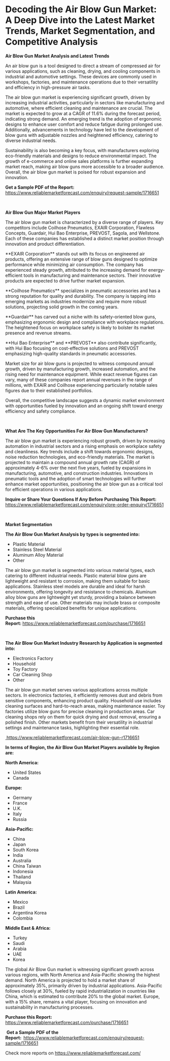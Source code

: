 <p><h1>Decoding the Air Blow Gun Market: A Deep Dive into the Latest Market Trends, Market Segmentation, and Competitive Analysis</h1></p><p><strong>Air Blow Gun Market Analysis and Latest Trends</strong></p>
<p><p>An air blow gun is a tool designed to direct a stream of compressed air for various applications, such as cleaning, drying, and cooling components in industrial and automotive settings. These devices are commonly used in workshops, factories, and maintenance operations due to their versatility and efficiency in high-pressure air tasks.</p><p>The air blow gun market is experiencing significant growth, driven by increasing industrial activities, particularly in sectors like manufacturing and automotive, where efficient cleaning and maintenance are crucial. The market is expected to grow at a CAGR of 11.6% during the forecast period, indicating strong demand. An emerging trend is the adoption of ergonomic designs to enhance user comfort and reduce fatigue during prolonged use. Additionally, advancements in technology have led to the development of blow guns with adjustable nozzles and heightened efficiency, catering to diverse industrial needs.</p><p>Sustainability is also becoming a key focus, with manufacturers exploring eco-friendly materials and designs to reduce environmental impact. The growth of e-commerce and online sales platforms is further expanding market reach, making air blow guns more accessible to a broader audience. Overall, the air blow gun market is poised for robust expansion and innovation.</p></p>
<p><strong>Get a Sample PDF of the Report:&nbsp;</strong> <a href="https://www.reliablemarketforecast.com/enquiry/request-sample/1716651?utm_campaign=2314&utm_medium=2&utm_source=Github&utm_content=ia&utm_term=25032025&utm_id=air-blow-gun">https://www.reliablemarketforecast.com/enquiry/request-sample/1716651</a></p>
<p>&nbsp;</p>
<p><strong>Air Blow Gun Major Market Players</strong></p>
<p><p>The air blow gun market is characterized by a diverse range of players. Key competitors include Coilhose Pneumatics, EXAIR Corporation, Flawless Concepts, Guardair, Hui Bao Enterprise, PREVOST, Sagola, and Wellstone. Each of these companies has established a distinct market position through innovation and product differentiation.</p><p>**EXAIR Corporation** stands out with its focus on engineered air products, offering an extensive range of blow guns designed to optimize performance while minimizing air consumption. The company has experienced steady growth, attributed to the increasing demand for energy-efficient tools in manufacturing and maintenance sectors. Their innovative products are expected to drive further market expansion.</p><p>**Coilhose Pneumatics** specializes in pneumatic accessories and has a strong reputation for quality and durability. The company is tapping into emerging markets as industries modernize and require more robust solutions, projecting solid growth in the coming years.</p><p>**Guardair** has carved out a niche with its safety-oriented blow guns, emphasizing ergonomic design and compliance with workplace regulations. The heightened focus on workplace safety is likely to bolster its market presence and revenue streams.</p><p>**Hui Bao Enterprise** and **PREVOST** also contribute significantly, with Hui Bao focusing on cost-effective solutions and PREVOST emphasizing high-quality standards in pneumatic accessories.</p><p>Market size for air blow guns is projected to witness compound annual growth, driven by manufacturing growth, increased automation, and the rising need for maintenance equipment. While exact revenue figures can vary, many of these companies report annual revenues in the range of millions, with EXAIR and Coilhose experiencing particularly notable sales figures due to their established portfolios.</p><p>Overall, the competitive landscape suggests a dynamic market environment with opportunities fueled by innovation and an ongoing shift toward energy efficiency and safety compliance.</p></p>
<p>&nbsp;</p>
<p><strong>What Are The Key Opportunities For Air Blow Gun Manufacturers?</strong></p>
<p><p>The air blow gun market is experiencing robust growth, driven by increasing automation in industrial sectors and a rising emphasis on workplace safety and cleanliness. Key trends include a shift towards ergonomic designs, noise reduction technologies, and eco-friendly materials. The market is projected to maintain a compound annual growth rate (CAGR) of approximately 4-6% over the next five years, fueled by expansions in manufacturing, automotive, and construction industries. Innovations in pneumatic tools and the adoption of smart technologies will further enhance market opportunities, positioning the air blow gun as a critical tool for efficient operations in various applications.</p></p>
<p><strong>Inquire or Share Your Questions If Any Before Purchasing This Report:</strong> <a href="https://www.reliablemarketforecast.com/enquiry/pre-order-enquiry/1716651?utm_campaign=2314&utm_medium=2&utm_source=Github&utm_content=ia&utm_term=25032025&utm_id=air-blow-gun">https://www.reliablemarketforecast.com/enquiry/pre-order-enquiry/1716651</a></p>
<p>&nbsp;</p>
<p><strong>Market Segmentation</strong></p>
<p><strong>The Air Blow Gun Market Analysis by types is segmented into:</strong></p>
<p><ul><li>Plastic Material</li><li>Stainless Steel Material</li><li>Aluminum Alloy Material</li><li>Other</li></ul></p>
<p><p>The air blow gun market is segmented into various material types, each catering to different industrial needs. Plastic material blow guns are lightweight and resistant to corrosion, making them suitable for basic applications. Stainless steel models are durable and ideal for harsh environments, offering longevity and resistance to chemicals. Aluminum alloy blow guns are lightweight yet sturdy, providing a balance between strength and ease of use. Other materials may include brass or composite materials, offering specialized benefits for unique applications.</p></p>
<p><strong>Purchase this Report:&nbsp;</strong><a href="https://www.reliablemarketforecast.com/purchase/1716651?utm_campaign=2314&utm_medium=2&utm_source=Github&utm_content=ia&utm_term=25032025&utm_id=air-blow-gun">https://www.reliablemarketforecast.com/purchase/1716651</a></p>
<p>&nbsp;</p>
<p><strong>The Air Blow Gun Market Industry Research by Application is segmented into:</strong></p>
<p><ul><li>Electronics Factory</li><li>Household</li><li>Toy Factory</li><li>Car Cleaning Shop</li><li>Other</li></ul></p>
<p><p>The air blow gun market serves various applications across multiple sectors. In electronics factories, it efficiently removes dust and debris from sensitive components, enhancing product quality. Household use includes cleaning surfaces and hard-to-reach areas, making maintenance easier. Toy factories utilize blow guns for precise cleaning in production areas. Car cleaning shops rely on them for quick drying and dust removal, ensuring a polished finish. Other markets benefit from their versatility in industrial settings and maintenance tasks, highlighting their essential role.</p></p>
<p><a href="https://www.reliablemarketforecast.com/air-blow-gun-r1716651?utm_campaign=2314&utm_medium=2&utm_source=Github&utm_content=ia&utm_term=25032025&utm_id=air-blow-gun">&nbsp;https://www.reliablemarketforecast.com/air-blow-gun-r1716651</a></p>
<p><strong>In terms of Region, the Air Blow Gun Market Players available by Region are:</strong></p>
<p>
    <p> <strong> North America: </strong>
        <ul>
            <li>United States</li>
            <li>Canada</li>
        </ul>
        </p> 
    <p> <strong> Europe: </strong>
        <ul>
            <li>Germany</li>
            <li>France</li>
            <li>U.K.</li>
            <li>Italy</li>
            <li>Russia</li>
        </ul>
        </p> 
    <p> <strong> Asia-Pacific: </strong>
        <ul>
            <li>China</li>
            <li>Japan</li>
            <li>South Korea</li>
            <li>India</li>
            <li>Australia</li>
            <li>China Taiwan</li>
            <li>Indonesia</li>
            <li>Thailand</li>
            <li>Malaysia</li>
        </ul>
        </p> 
    <p> <strong> Latin America: </strong>
        <ul>
            <li>Mexico</li>
            <li>Brazil</li>
            <li>Argentina Korea</li>
            <li>Colombia</li>
        </ul>
        </p> 
    <p> <strong> Middle East & Africa: </strong>
        <ul>
            <li>Turkey</li>
            <li>Saudi</li>
            <li>Arabia</li>
            <li>UAE</li>
            <li>Korea</li>
        </ul>
    </p>
    </p>
<p><p>The global Air Blow Gun market is witnessing significant growth across various regions, with North America and Asia-Pacific showing the highest demand. North America is projected to hold a market share of approximately 35%, primarily driven by industrial applications. Asia-Pacific follows closely at 30%, fueled by rapid industrialization in countries like China, which is estimated to contribute 20% to the global market. Europe, with a 15% share, remains a vital player, focusing on innovation and sustainability in manufacturing processes.</p></p>
<p><strong>Purchase this Report: </strong><a href="https://www.reliablemarketforecast.com/purchase/1716651?utm_campaign=2314&utm_medium=2&utm_source=Github&utm_content=ia&utm_term=25032025&utm_id=air-blow-gun">https://www.reliablemarketforecast.com/purchase/1716651</a></p>
<p>&nbsp;<strong>Get a Sample PDF of the Report:&nbsp;&nbsp;</strong><a href="https://www.reliablemarketforecast.com/enquiry/request-sample/1716651?utm_campaign=2314&utm_medium=2&utm_source=Github&utm_content=ia&utm_term=25032025&utm_id=air-blow-gun">https://www.reliablemarketforecast.com/enquiry/request-sample/1716651</a></p>
<p><strong></strong></p>
<p>Check more reports on <a href="https://www.reliablemarketforecast.com/?utm_campaign=2314&utm_medium=2&utm_source=Github&utm_content=ia&utm_term=25032025&utm_id=air-blow-gun">https://www.reliablemarketforecast.com/</a></p>